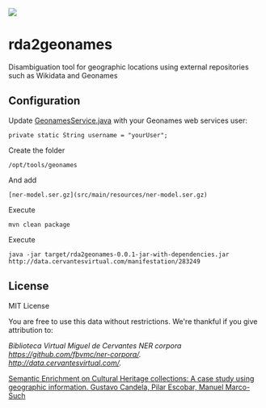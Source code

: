 <a href="http://data.cervantesvirtual.com/"><img src=http://data.cervantesvirtual.com/blog/wp-content/uploads/2017/05/fbvmc.png></a> 

# rda2geonames
Disambiguation tool for geographic locations using external repositories such as Wikidata and Geonames

## Configuration
Update [GeonamesService.java](src/main/java/com/cervantesvirtual/rdf/rda2geonames/GeonameService.java) with your Geonames web services user:
```
private static String username = "yourUser";
```

Create the folder
```
/opt/tools/geonames
```

And add 
```
[ner-model.ser.gz](src/main/resources/ner-model.ser.gz)
```

Execute 
```
mvn clean package
```

Execute 
```
java -jar target/rda2geonames-0.0.1-jar-with-dependencies.jar http://data.cervantesvirtual.com/manifestation/283249
```

## License
MIT License

You are free to use this data without restrictions. We're thankful if you give attribution to:

*Biblioteca Virtual Miguel de Cervantes NER corpora*   
*https://github.com/fbvmc/ner-corpora/.*  
*http://data.cervantesvirtual.com/.*

[Semantic Enrichment on Cultural Heritage collections: A case study using geographic information. Gustavo Candela, Pilar Escobar, Manuel Marco-Such](http://dl.acm.org/citation.cfm?doid=3078081.3078090)


